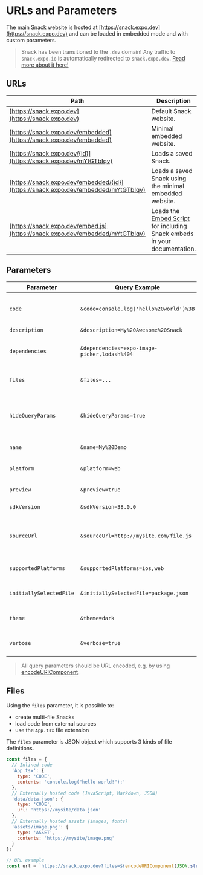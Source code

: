 # URLs and Parameters

The main Snack website is hosted at [https://snack.expo.dev](https://snack.expo.dev) and can be loaded in embedded mode and with custom parameters.

> Snack has been transitioned to the `.dev` domain! Any traffic to `snack.expo.io` is automatically
> redirected to `snack.expo.dev`. [Read more about it here!](https://blog.expo.dev/introducing-expo-dev-a70818bf336e)

## URLs

| Path  | Description  |
|---|---|
| [https://snack.expo.dev](https://snack.expo.dev) | Default Snack website. |
| [https://snack.expo.dev/embedded](https://snack.expo.dev/embedded) | Minimal embedded website. |
| [https://snack.expo.dev/{id}](https://snack.expo.dev/mYtGTbIqv) | Loads a saved Snack. |
| [https://snack.expo.dev/embedded/{id}](https://snack.expo.dev/embedded/mYtGTbIqv) | Loads a saved Snack using the minimal embedded website. |
| [https://snack.expo.dev/embed.js](https://snack.expo.dev/embedded/mYtGTbIqv) | Loads the [Embed Script](./embedding-snacks.md) for including Snack embeds in your documentation. |

## Parameters

| Parameter  | Query Example | Description  |
|---|---|---|
| `code` | `&code=console.log('hello%20world')%3B` | JavaScript code to use for the Snack. This creates a Snack with a single `App.js` file. If you want to create multi-file Snacks or load contents from external sources, use the `files` parameter. |
| `description` | `&description=My%20Awesome%20Snack` | Description of the Snack. |
| `dependencies` | `&dependencies=expo-image-picker,lodash%404` | Comma separated list of dependencies to include in the Snack. The dependency version is optional. When omitted the version that is compatible with the selected SDK version is used (similar to `expo install`). |
| `files` | `&files=...` | Files that make up the Snack. This should be a URL encoded JSON object, see [Files](#Files). Causes the `code` parameter to be ignored when specified. |
| `hideQueryParams` | `&hideQueryParams=true` |  Removes (hides) the query arguments from the browser address bar (defaults to `false`). You can use this argument to show a clean url to the user (e.g. `https://snack.expo.dev`, instead of `https://snack.expo.dev?name=foo&dependencies=...&theme=dark&sourceUrl=...`). |
| `name` | `&name=My%20Demo` | Name of the Snack. Defaults to an auto-generated name. |
| `platform`| `&platform=web` | The default platform to preview the Snack on. Defaults to `web` which will run as soon as your users see the Snack. Valid values: `ios`, `android`, `web`, `mydevice`. |
| `preview`| `&preview=true` | Shows or hides preview pane. Defaults to `false` on embedded Snacks. Valid values: `true`, `false`. |
| `sdkVersion` | `&sdkVersion=38.0.0` |  The Expo SDK version to use. Defaults to the latest released Expo SDK version. |
| `sourceUrl` | `&sourceUrl=http://mysite.com/file.js` | Using `sourceUrl` you can host your own code for a Snack anywhere you like. Just provide a url for a publicly accessible resource to the sourceUrl attribute. When specified, causes the `code` and `files` attributes to be ignored. |
| `supportedPlatforms` | `&supportedPlatforms=ios,web` | The platforms available for previewing the Snack. Defaults to `mydevice,ios,android,web` when not specified. |
| `initiallySelectedFile` | `&initiallySelectedFile=package.json` | The name of the file to have initially selected. Defaults to `App.js` or `App.tsx` or `app.js` or the first file when not specified. |
| `theme` | `&theme=dark` |  The theme to use, `light` or `dark`. When omitted uses the theme that was configured by the user (defaults to `light`). |
| `verbose` | `&verbose=true` |  Enables verbose logging in the console (defaults to `false`). This can be useful to diagnose problems with Snacks or packages. |



> All query parameters should be URL encoded, e.g. by using [encodeURIComponent](https://developer.mozilla.org/en-US/docs/Web/JavaScript/Reference/Global_Objects/encodeURIComponent).

## Files

Using the `files` parameter, it is possible to:

- create multi-file Snacks
- load code from external sources
- use the `App.tsx` file extension

The `files` parameter is JSON object which supports 3 kinds of file definitions.

```js
const files = {
  // Inlined code
  'App.tsx': {
    type: 'CODE',
    contents: 'console.log("hello world!");'
  },
  // Externally hosted code (JavaScript, Markdown, JSON)
  'data/data.json': {
    type: 'CODE',
    url: 'https://mysite/data.json'
  },
  // Externally hosted assets (images, fonts)
  'assets/image.png': {
    type: 'ASSET',
    contents: 'https://mysite/image.png'
  }
};

// URL example
const url = `https://snack.expo.dev?files=${encodeURIComponent(JSON.stringify(files))}`;
```
